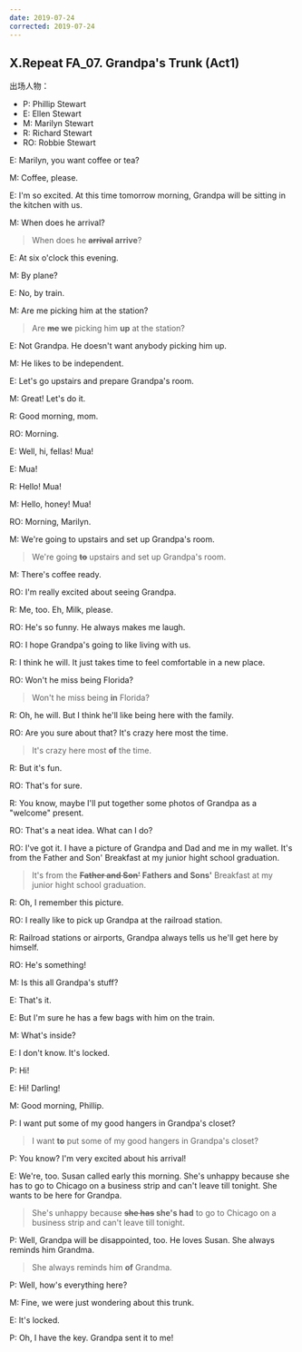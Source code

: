 ```yaml
---
date: 2019-07-24
corrected: 2019-07-24
---
```


## X.Repeat FA_07. Grandpa's Trunk (Act1)

出场人物：

- P: Phillip Stewart
- E: Ellen Stewart
- M: Marilyn Stewart
- R: Richard Stewart
- RO: Robbie Stewart

E: Marilyn, you want coffee or tea?

M: Coffee, please.

E: I'm so excited. At this time tomorrow morning, Grandpa will be sitting in the kitchen with us.

M: When does he arrival?

> When does he **~~arrival~~ arrive**?

E: At six o'clock this evening.

M: By plane?

E: No, by train.

M: Are me picking him at the station?

> Are **~~me~~ we** picking him **up** at the station?

E: Not Grandpa. He doesn't want anybody picking him up.

M: He likes to be independent.

E: Let's go upstairs and prepare Grandpa's room.

M: Great! Let's do it.

R: Good morning, mom.

RO: Morning.

E: Well, hi, fellas! Mua!

E: Mua!

R: Hello! Mua!

M: Hello, honey! Mua!

RO: Morning, Marilyn.

M: We're going to upstairs and set up Grandpa's room.

> We're going **~~to~~** upstairs and set up Grandpa's room.

M: There's coffee ready.

RO: I'm really excited about seeing Grandpa.

R: Me, too. Eh, Milk, please.

RO: He's so funny. He always makes me laugh.

RO: I hope Grandpa's going to like living with us.

R: I think he will. It just takes time to feel comfortable in a new place.

RO: Won't he miss being Florida?

> Won't he miss being **in** Florida?

R: Oh, he will. But I think he'll like being here with the family.

RO: Are you sure about that? It's crazy here most the time.

> It's crazy here most **of** the time.

R: But it's fun.

RO: That's for sure.

R: You know, maybe I'll put together some photos of Grandpa as a "welcome" present.

RO: That's a neat idea. What can I do?

RO: I've got it. I have a picture of Grandpa and Dad and me in my wallet. It's from the Father and Son' Breakfast at my junior hight school graduation.

> It's from the **~~Father and Son'~~ Fathers and Sons'** Breakfast at my junior hight school graduation.

R: Oh, I remember this picture.

RO: I really like to pick up Grandpa at the railroad station.

R: Railroad stations or airports, Grandpa always tells us he'll get here by himself.

RO: He's something!

M: Is this all Grandpa's stuff?

E: That's it.

E: But I'm sure he has a few bags with him on the train.

M: What's inside?

E: I don't know. It's locked.

P: Hi!

E: Hi! Darling!

M: Good morning, Phillip.

P: I want put some of my good hangers in Grandpa's closet?

> I want **to** put some of my good hangers in Grandpa's closet?

P: You know? I'm very excited about his arrival!

E: We're, too. Susan called early this morning. She's unhappy because she has to go to Chicago on a business strip and can't leave till tonight. She wants to be here for Grandpa.

> She's unhappy because **~~she has~~ she's had** to go to Chicago on a business strip and can't leave till tonight.

P: Well, Grandpa will be disappointed, too. He loves Susan. She always reminds him Grandma.

> She always reminds him **of** Grandma.

P: Well, how's everything here?

M: Fine, we were just wondering about this trunk.

E: It's locked.

P: Oh, I have the key. Grandpa sent it to me!
